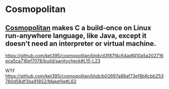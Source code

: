 # Cosmopolitan

## [Cosmopolitan](https://justine.lol/cosmopolitan/index.html) makes C a build-once **on Linux** run-anywhere language, like Java, except it doesn't need an interpreter or virtual machine.

https://github.com/ket395/cosmopolitan/blob/d3f87f4c64adf410a5a202716eca5ca716ef7078/build/sanitycheck#L15-L23

WTF https://github.com/ket395/cosmopolitan/blob/b02697a88af73ef8b6cbb253780d58df3ba91852/Makefile#L62

